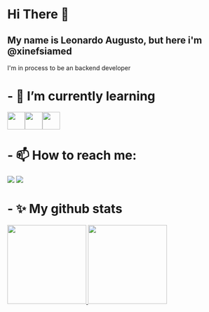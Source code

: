 # Hi There 👋
## My name is Leonardo Augusto, but here i'm @xinefsiamed
I'm in process to be an backend developer

# - 🌱 I’m currently learning
<img src="https://cdn.jsdelivr.net/gh/devicons/devicon/icons/javascript/javascript-original.svg" width=40 heigth=40/><img src="https://cdn.jsdelivr.net/gh/devicons/devicon/icons/nodejs/nodejs-original.svg" width=40 heigth=40/><img src="https://cdn.jsdelivr.net/gh/devicons/devicon/icons/postgresql/postgresql-original.svg" width=40 heigth=40/>

# - 📫 How to reach me:
<div>
<a href = "mailto:leonardoaugusto.soliveira@gmail.com"><img src="https://img.shields.io/badge/Gmail-D14836?style=for-the-badge&logo=gmail&logoColor=white" target="_blank"></a>
<a href="https://www.linkedin.com/in/leoaugustosoliveira" target="_blank"><img src="https://img.shields.io/badge/-LinkedIn-%230077B5?style=for-the-badge&logo=linkedin&logoColor=white" target="_blank"></a>   
</div>

# - ✨ My github stats
<div>
<a href="https://github.com/xinefsiamed">
<img height="180em" src="https://github-readme-stats.vercel.app/api/top-langs/?username=xinefsiamed&layout=compact&langs_count=7&theme=dracula"/>

<img height="180em" src="https://github-readme-stats.vercel.app/api?username=xinefsiamed&show_icons=true&theme=dracula&include_all_commits=true&count_private=true"/>
</div>
